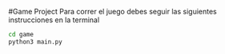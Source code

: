 #Game Project
Para correr el juego debes seguir las siguientes instrucciones en la terminal
```sh
cd game
python3 main.py
```
